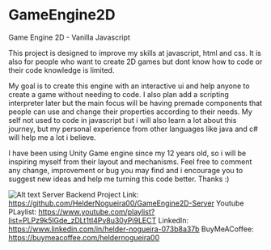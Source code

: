 # GameEngine2D
Game Engine 2D - Vanilla Javascript

This project is designed to improve my skills at javascript, html and css. It is also for
people who want to create 2D games but dont know how to code or their code knowledge is limited.

My goal is to create this engine with an interactive ui and help anyone to create a game without
needing to code. I also plan add a scripting interpreter later but the main focus will be having premade
components that people can use and change their properties according to their needs.
My self not used to code in javascript but i will also learn a lot about this journey, but my personal
experience from other languages like java and c# will help me a lot i believe.

I have been using Unity Game engine since my 12 years old, so i will be inspiring myself from their layout
and mechanisms. Feel free to comment any change, improvement or bug you may find and i encourage you to
suggest new ideas and help me turning this code better. Thanks :)

![Alt text](https://github.com/user-attachments/assets/f1af62f3-5d1c-4371-80db-cbbd2824bdfe)
Server Backend Project Link: https://github.com/HelderNogueira00/GameEngine2D-Server 
Youtube PLaylist: https://www.youtube.com/playlist?list=PLPz9k5lGde_zDLt1tI4Pv8u30yPi9LECT 
LinkedIn: https://www.linkedin.com/in/helder-nogueira-073b8a37b 
BuyMeACoffee: https://buymeacoffee.com/heldernogueira00 
